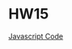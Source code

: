 # HW15




[Javascript Code](https://github.com/jessfett/HW15/blob/main/StarterCode/static/js/app.js)
